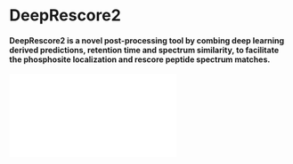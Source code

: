 # DeepRescore2

#### DeepRescore2 is a novel post-processing tool by combing deep learning derived predictions, retention time and spectrum similarity, to facilitate the phosphosite localization and rescore peptide spectrum matches. 

![DeepRescore2 pipeline](Images/Figure1.pdf)